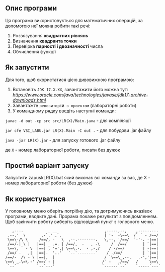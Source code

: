 ## Опис програми
Ця програма використовується для математичних
операцій, за допомогою неї можна робити такі речі:
1. Розвязування **квадратних рівнянь**
2. Визначення **квадранта точки**
3. Перевірка **парності і двозначності** числа
4. Обчислення функції

## Як запустити
Для того, щоб скористатися цією дивовижною програмою:
1. Встановіть `JDK 17.X.XX`, завантажити його можна тут: *https://www.oracle.com/java/technologies/javase/jdk17-archive-downloads.html*
2. Завантажте `репозиторій з проектом` (лабораторні роботи)
3. У командному рядку введіть наступні команди:

`javac -d out -cp src src/LR(X)/Main.java` - для компіляції

`jar cfe VSI_LABU.jar LR(X).Main -C out .` - для побудови .jar файлу

`java -jar LR(X).jar` - для запуску готового .jar файлу

де `X` - номер лабораторної роботи, писати без дужок
## Простий варіант запуску
Запустити zapuskLR(X).bat який виконає всі команди за вас, де Х - номер лабораторної роботи (без дужок)

## Як користуватися
У головному меню оберіть потрібну дію, та дотримуючись вказівок програми, вводьте дані. Прорама покаже результат
з повідомленням. Щоб закінчити роботу виберіть
відповідний пункт з головного меню.

```
   ,---.           _ __                     ,-----,--,    ,-----.--.
 .--.'  \       .-`.' ,`.                   | '-  -\==\  /` ` - /==/
 \==\-/\ \     /==/, -   \  ,--.--------.   \,--, '/==/  `-'-. -|==|
 /==/-|_\ |   |==| _ .=. | /==/,  -   , -\     /  /==/       | `|==|
 \==\,   - \  |==| , '=',| \==\.-.  - ,-./    / -/==/        | -|==|
 /==/ -   ,|  |==|-  '..'   `--`--------`    / -/==/         | `|==|
/==/-  /\ - \ |==|,  |                      / `\==\_,--,   .-','|==|
\==\ _.\=\.-' /==/ - |                     /` -   ,/==/   /     \==\
 `--`         `--`---'                     `------`--`    `-----`---`
```